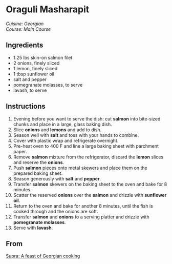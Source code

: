 # Oraguli Masharapit

_Cuisine:  Georgian_<br />
_Course:  Main Course_

## Ingredients

- 1.25 lbs skin-on salmon filet
- 2 onions, finely sliced
- 1 lemon, finely sliced
- 1 tbsp sunflower oil
- salt and pepper
- pomegranate molasses, to serve
- lavash, to serve

## Instructions

1. Evening before you want to serve the dish: cut **salmon** into bite-sized chunks and place in a large, glass baking dish.
1. Slice **onions** and **lemons** and add to dish.
1. Season well with **salt** and toss with your hands to combine.
1. Cover with plastic wrap and refrigerate overnight.
1. Pre-heat oven to 400 F and line a large baking sheet with parchment paper.
1. Remove **salmon** mixture from the refrigerator, discard the **lemon** slices and reserve the **onions**.
1. Push **salmon** pieces onto metal skewers and place them on the prepared baking sheet.
1. Season generously with **salt** and **pepper**.
1. Transfer **salmon** skewers on the baking sheet to the oven and bake for 8 minutes.
1. Scatter the reserved **onions** over the **salmon** and drizzle with **sunflower oil**.
1. Return to the oven and bake for another 8 minutes, until the fish is cooked through and the onions are soft.
1. Transfer **salmon** and **onions** to a serving platter and drizzle with **pomegranate molasses**.
1. Serve with **lavash**.

## From

[Supra: A feast of Georgian cooking](https://www.amazon.com/Supra-Georgian-Cooking-Tiko-Tuskadze/dp/1911216163)